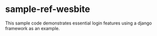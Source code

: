 # sample-ref-wesbite
This sample code demonstrates essential login features using a django framework as an example.
